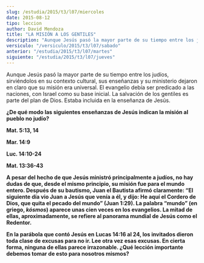 ```yaml
---
slug: /estudia/2015/t3/l07/miercoles
date: 2015-08-12
tipo: leccion
author: David Mendoza
title: "LA MISIÓN A LOS GENTILES"
description: "Aunque Jesús pasó la mayor parte de su tiempo entre los judíos, sirviéndolos en su contexto cultural, sus enseñanzas y su ministerio dejaron en claro que su misión era universal. El evangelio debía ser predicado a las naciones, con Israel como su base inicial. La salvación de los gentiles es parte del plan de Dios."
versiculo: "/versiculo/2015/t3/l07/sabado"
anterior: "/estudia/2015/t3/l07/martes"
siguiente: "/estudia/2015/t3/l07/jueves"
---
```


Aunque Jesús pasó la mayor parte de su tiempo entre los judíos, sirviéndolos en su contexto cultural, sus enseñanzas y su ministerio dejaron en claro que su misión era universal. El evangelio debía ser predicado a las naciones, con Israel como su base inicial. La salvación de los gentiles es parte del plan de Dios. Estaba incluida en la enseñanza de Jesús.

**¿De qué modo las siguientes enseñanzas de Jesús indican la misión al pueblo no judío?**

**Mat. 5:13, 14**

**Mar. 14:9**

**Luc. 14:10-24**

**Mat. 13:36-43**

**A pesar del hecho de que Jesús ministró principalmente a judíos, no hay dudas de que, desde el mismo principio, su misión fue para el mundo entero. Después de su bautismo, Juan el Bautista afirmó claramente: “El siguiente día vio Juan a Jesús que venía a él, y dijo: He aquí el Cordero de Dios, que quita el pecado del mundo” (Juan 1:29). La palabra “mundo” (en griego, _kósmos_) aparece unas cien veces en los evangelios. La mitad de ellas, aproximadamente, se refiere al panorama mundial de Jesús como el Redentor.**

**En la parábola que contó Jesús en Lucas 14:16 al 24, los invitados dieron toda clase de excusas para no ir. Lee otra vez esas excusas. En cierta forma, ninguna de ellas parece irrazonable. ¿Qué lección importante debemos tomar de esto para nosotros mismos?**
